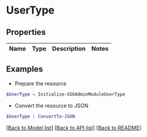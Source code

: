 # UserType
## Properties

Name | Type | Description | Notes
------------ | ------------- | ------------- | -------------

## Examples

- Prepare the resource
```powershell
$UserType = Initialize-SS6AdminModuleUserType 
```

- Convert the resource to JSON
```powershell
$UserType | ConvertTo-JSON
```

[[Back to Model list]](../README.md#documentation-for-models) [[Back to API list]](../README.md#documentation-for-api-endpoints) [[Back to README]](../README.md)

